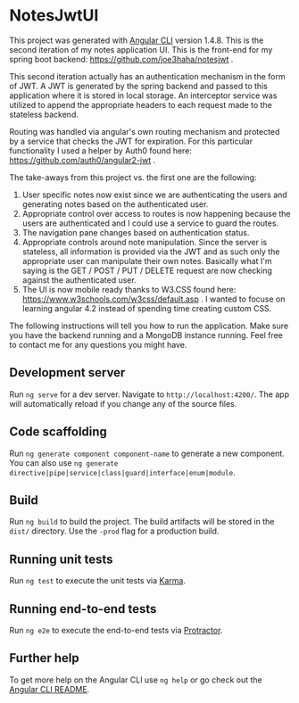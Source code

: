 # NotesJwtUI

This project was generated with [Angular CLI](https://github.com/angular/angular-cli) version 1.4.8.
This is the second iteration of my notes application UI. This is the front-end for my spring boot backend: https://github.com/joe3haha/notesjwt .

This second iteration actually has an authentication mechanism in the form of JWT. A JWT is generated by the spring backend and passed to this application where it is stored in local storage. An interceptor service was utilized to append the appropriate headers to each request made to the stateless backend. 

Routing was handled via angular's own routing mechanism and protected by a service that checks the JWT for expiration. For this particular functionality I used a helper by Auth0 found here: https://github.com/auth0/angular2-jwt . 

The take-aways from this project vs. the first one are the following: 
1. User specific notes now exist since we are authenticating the users and generating notes based on the authenticated user.
2. Appropriate control over access to routes is now happening because the users are authenticated and I could use a service to guard the routes.
3. The navigation pane changes based on authentication status.
4. Appropriate controls around note manipulation. Since the server is stateless, all information is provided via the JWT and as such only the appropriate user can manipulate their own notes. Basically what I'm saying is the GET / POST / PUT / DELETE request are now checking against the authenticated user. 
5. The UI is now mobile ready thanks to W3.CSS found here: https://www.w3schools.com/w3css/default.asp . I wanted to focuse on learning angular 4.2 instead of spending time creating custom CSS.

The following instructions will tell you how to run the application. Make sure you have the backend running and a MongoDB instance running. Feel free to contact me for any questions you might have. 

## Development server

Run `ng serve` for a dev server. Navigate to `http://localhost:4200/`. The app will automatically reload if you change any of the source files.

## Code scaffolding

Run `ng generate component component-name` to generate a new component. You can also use `ng generate directive|pipe|service|class|guard|interface|enum|module`.

## Build

Run `ng build` to build the project. The build artifacts will be stored in the `dist/` directory. Use the `-prod` flag for a production build.

## Running unit tests

Run `ng test` to execute the unit tests via [Karma](https://karma-runner.github.io).

## Running end-to-end tests

Run `ng e2e` to execute the end-to-end tests via [Protractor](http://www.protractortest.org/).

## Further help

To get more help on the Angular CLI use `ng help` or go check out the [Angular CLI README](https://github.com/angular/angular-cli/blob/master/README.md).
